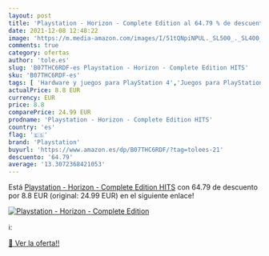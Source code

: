 ```yaml
---
layout: post
title: 'Playstation - Horizon - Complete Edition al 64.79 % de descuento'
date: 2021-12-08 12:48:22
image: 'https://m.media-amazon.com/images/I/51tQNpiNPUL._SL500_._SL400_.jpg'
comments: true
category: ofertas
author: 'tole.es'
slug: 'B07THC6RDF-es Playstation - Horizon - Complete Edition HITS'
sku: 'B07THC6RDF-es'
tags: [ 'Hardware y juegos para PlayStation 4','Juegos para PlayStation 4','Videojuegos','playstation', ]
actualPrice: 8.8 EUR
currency: EUR
price: 8.8
comparePrice: 24.99 EUR
prodname: 'Playstation - Horizon - Complete Edition HITS'
country: 'es'
flag: '🇪🇸'
brand: 'Playstation'
buyurl: 'https://www.amazon.es/dp/B07THC6RDF/?tag=tolees-21'
descuento: '64.79'
average: '13.3072368421053'
---
```


Está [Playstation - Horizon - Complete Edition HITS](https://www.amazon.es/dp/B07THC6RDF/?tag=tolees-21) con 64.79 de descuento por 8.8 EUR (original: 24.99 EUR) en el siguiente enlace!

[![Playstation - Horizon - Complete Edition](https://m.media-amazon.com/images/I/51tQNpiNPUL._SL500_._SL400_.jpg)](https://www.amazon.es/dp/B07THC6RDF/?tag=tolees-21)

ℹ️:


[🛒 Ver la oferta!!](https://www.amazon.es/dp/B07THC6RDF/?tag=tolees-21)
